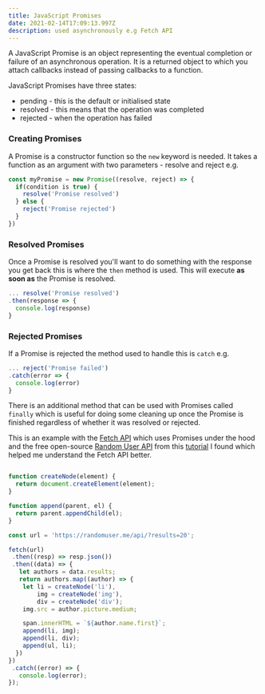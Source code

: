 ```yaml
---
title: JavaScript Promises
date: 2021-02-14T17:09:13.997Z
description: used asynchronously e.g Fetch API
---
```

A JavaScript Promise is an object representing the eventual completion or failure of an asynchronous operation. It is a returned object to which you attach callbacks instead of passing callbacks to a function.

JavaScript Promises have three states:

- pending - this is the default or initialised state
- resolved - this means that the operation was completed
- rejected - when the operation has failed

### Creating Promises

A Promise is a constructor function so the `new` keyword is needed. It takes a function as an argument with two parameters - resolve and reject e.g.

```javascript
const myPromise = new Promise((resolve, reject) => {
  if(condition is true) {
    resolve('Promise resolved')
  } else {
    reject('Promise rejected')
  }
})
```

### Resolved Promises

Once a Promise is resolved you'll want to do something with the response you get back this is where the `then` method is used. This will execute **as soon as** the Promise is resolved.

```javascript
... resolve('Promise resolved')
.then(response => {
  console.log(response)
}
```

### Rejected Promises

If a Promise is rejected the method used to handle this is `catch` e.g.

```javascript
... reject('Promise failed')
.catch(error => {
  console.log(error)
}
```

There is an additional method that can be used with Promises called `finally` which is useful for doing some cleaning up once the Promise is finished regardless of whether it was resolved or rejected.

This is an example with the [Fetch API](https://developer.mozilla.org/en-US/docs/Web/API/Fetch_API) which uses Promises under the hood and the free open-source [Random User API](https://randomuser.me/) from this [tutorial](https://www.digitalocean.com/community/tutorials/how-to-use-the-javascript-fetch-api-to-get-data#how-do-we-use-the-fetch-api) I found which helped me understand the Fetch API better.

```javascript

function createNode(element) {
  return document.createElement(element);
}

function append(parent, el) {
  return parent.appendChild(el);
}

const url = 'https://randomuser.me/api/?results=20';

fetch(url)
 .then((resp) => resp.json())
 .then((data) => {
   let authors = data.results;
   return authors.map((author) => {
    let li = createNode('li'),
        img = createNode('img'),
        div = createNode('div');
    img.src = author.picture.medium;

    span.innerHTML = `${author.name.first}`;
    append(li, img);
    append(li, div);
    append(ul, li);
  })
})
 .catch((error) => {
   console.log(error); 
});
```